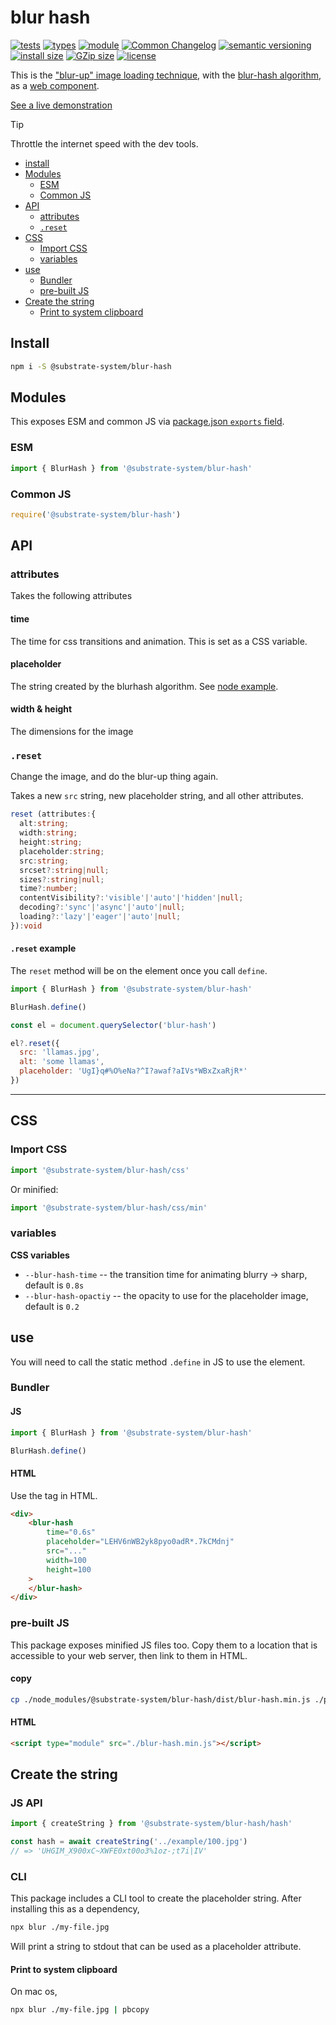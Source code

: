 # blur hash
[![tests](https://img.shields.io/github/actions/workflow/status/substrate-system/blur-hash/nodejs.yml?style=flat-square)](https://github.com/substrate-system/blur-hash/actions/workflows/nodejs.yml)
[![types](https://img.shields.io/npm/types/@substrate-system/blur-hash?style=flat-square)](README.md)
[![module](https://img.shields.io/badge/module-ESM%2FCJS-blue?style=flat-square)](README.md)
[![Common Changelog](https://nichoth.github.io/badge/common-changelog.svg)](https://common-changelog.org)
[![semantic versioning](https://img.shields.io/badge/semver-2.0.0-blue?logo=semver&style=flat-square)](https://semver.org/)
[![install size](https://flat.badgen.net/packagephobia/install/@substrate-system/blur-hash?cache-control=no-cache)](https://packagephobia.com/result?p=@substrate-system/blur-hash)
[![GZip size](https://flat.badgen.net/bundlephobia/minzip/@substrate-system/blur-hash?color=green)](https://bundlephobia.com/package/@substrate-system/blur-hash)
[![license](https://img.shields.io/badge/license-Big_Time-blue?style=flat-square)](LICENSE)


This is the ["blur-up" image loading technique](https://css-tricks.com/the-blur-up-technique-for-loading-background-images/),
with the [blur-hash algorithm](https://blurha.sh/), as a [web component](https://developer.mozilla.org/en-US/docs/Web/API/Web_components).

[See a live demonstration](https://substrate-system.github.io/blur-hash/)

> [!TIP]
> Throttle the internet speed with the dev tools.

<!-- toc -->

- [install](#install)
- [Modules](#modules)
  * [ESM](#esm)
  * [Common JS](#common-js)
- [API](#api)
  * [attributes](#attributes)
  * [`.reset`](#reset)
- [CSS](#css)
  * [Import CSS](#import-css)
  * [variables](#variables)
- [use](#use)
  * [Bundler](#bundler)
  * [pre-built JS](#pre-built-js)
- [Create the string](#create-the-string)
  * [Print to system clipboard](#print-to-system-clipboard)

<!-- tocstop -->

## Install

```sh
npm i -S @substrate-system/blur-hash
```

## Modules

This exposes ESM and common JS via [package.json `exports` field](https://nodejs.org/api/packages.html#exports).

### ESM
```js
import { BlurHash } from '@substrate-system/blur-hash'
```

### Common JS
```js
require('@substrate-system/blur-hash')
```

## API

### attributes
Takes the following attributes

#### time
The time for css transitions and animation. This is set as a CSS variable.

#### placeholder
The string created by the blurhash algorithm. See [node example](#create-the-string).

#### width & height
The dimensions for the image

### `.reset`

Change the image, and do the blur-up thing again.

Takes a new `src` string, new placeholder string, and all other attributes.

```ts
reset (attributes:{
  alt:string;
  width:string;
  height:string;
  placeholder:string;
  src:string;
  srcset?:string|null;
  sizes?:string|null;
  time?:number;
  contentVisibility?:'visible'|'auto'|'hidden'|null;
  decoding?:'sync'|'async'|'auto'|null;
  loading?:'lazy'|'eager'|'auto'|null;
}):void
```

#### `.reset` example

The `reset` method will be on the element once you call `define`.

```js
import { BlurHash } from '@substrate-system/blur-hash'

BlurHash.define()

const el = document.querySelector('blur-hash')

el?.reset({
  src: 'llamas.jpg',
  alt: 'some llamas',
  placeholder: 'UgI}q#%O%eNa?^I?awaf?aIVs*WBxZxaRjR*'
})
```

-------------------------------------------------


## CSS

### Import CSS

```js
import '@substrate-system/blur-hash/css'
```

Or minified:
```js
import '@substrate-system/blur-hash/css/min'
```

### variables

__CSS variables__

* `--blur-hash-time` -- the transition time for animating blurry -> sharp,
  default is `0.8s`
* `--blur-hash-opactiy` -- the opacity to use for the placeholder image,
  default is `0.2`

## use

You will need to call the static method `.define` in JS to use the element.

### Bundler

#### JS
```js
import { BlurHash } from '@substrate-system/blur-hash'

BlurHash.define()
```

#### HTML

Use the tag in HTML.

```html
<div>
    <blur-hash
        time="0.6s"
        placeholder="LEHV6nWB2yk8pyo0adR*.7kCMdnj"
        src="..."
        width=100
        height=100
    >
    </blur-hash>
</div>
```

### pre-built JS
This package exposes minified JS files too. Copy them to a location that is
accessible to your web server, then link to them in HTML.

#### copy
```sh
cp ./node_modules/@substrate-system/blur-hash/dist/blur-hash.min.js ./public
```

#### HTML
```html
<script type="module" src="./blur-hash.min.js"></script>
```

## Create the string

### JS API

```js
import { createString } from '@substrate-system/blur-hash/hash'

const hash = await createString('../example/100.jpg')
// => 'UHGIM_X900xC~XWFE0xt00o3%1oz-;t7i|IV'
```

### CLI
This package includes a CLI tool to create the placeholder string. After
installing this as a dependency,

```sh
npx blur ./my-file.jpg
```

Will print a string to stdout that can be used as a placeholder attribute.

#### Print to system clipboard
On mac os,

```sh
npx blur ./my-file.jpg | pbcopy
```
